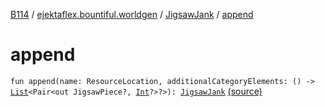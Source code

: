 [B114](../../index.md) / [ejektaflex.bountiful.worldgen](../index.md) / [JigsawJank](index.md) / [append](./append.md)

# append

`fun append(name: ResourceLocation, additionalCategoryElements: () -> `[`List`](https://kotlinlang.org/api/latest/jvm/stdlib/kotlin.collections/-list/index.html)`<Pair<out JigsawPiece?, `[`Int`](https://kotlinlang.org/api/latest/jvm/stdlib/kotlin/-int/index.html)`?>?>): `[`JigsawJank`](index.md) [(source)](https://github.com/ejektaflex/Bountiful/tree/develop/src/main/kotlin/ejektaflex/bountiful/worldgen/JigsawJank.kt#L22)